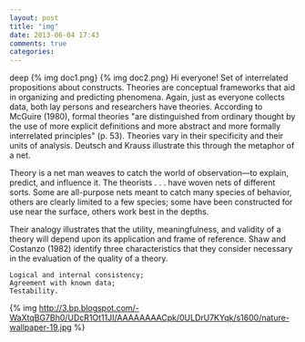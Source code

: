 ```yaml
---
layout: post
title: "img"
date: 2013-06-04 17:43
comments: true
categories: 
---
```

deep
{% img doc1.png}
{% img doc2.png}
Hi everyone! Set of interrelated propositions about constructs. Theories are conceptual frameworks that aid in organizing and predicting phenomena. Again, just as everyone collects data, both lay persons and researchers have theories. According to McGuire (1980), formal theories "are distinguished from ordinary thought by the use of more explicit definitions and more abstract and more formally interrelated principles" (p. 53). Theories vary in their specificity and their units of analysis. Deutsch and Krauss illustrate this through the metaphor of a net.


Theory is a net man weaves to catch the world of observation—to explain, predict, and influence it. The theorists . . . have woven nets of different sorts. Some are all-purpose nets meant to catch many species of behavior, others are clearly limited to a few species; some have been constructed for use near the surface, others work best in the depths. 

Their analogy illustrates that the utility, meaningfulness, and validity of a theory will depend upon its application and frame of reference. Shaw and Costanzo (1982) identify three characteristics that they consider necessary in the evaluation of the quality of a theory.

    Logical and internal consistency;
    Agreement with known data;
    Testability.
{% img http://3.bp.blogspot.com/-WaXtqBG7Bh0/UDcR1Ot11JI/AAAAAAAACpk/0ULDrU7KYqk/s1600/nature-wallpaper-19.jpg %}
